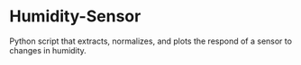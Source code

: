 # Humidity-Sensor
Python script that extracts, normalizes, and plots the respond of a sensor to changes in humidity.
